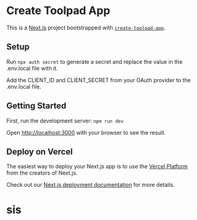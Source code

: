 
# Create Toolpad App

This is a [Next.js](https://nextjs.org/) project bootstrapped with [`create-toolpad-app`](https://github.com/vercel/next.js/tree/canary/packages/create-next-app).

## Setup

Run `npx auth secret` to generate a secret and replace the value in the .env.local file with it.

Add the CLIENT_ID and CLIENT_SECRET from your OAuth provider to the .env.local file.

## Getting Started

First, run the development server: `npm run dev`

Open [http://localhost:3000](http://localhost:3000) with your browser to see the result.


## Deploy on Vercel

The easiest way to deploy your Next.js app is to use the [Vercel Platform](https://vercel.com/new?utm_medium=default-template&filter=next.js&utm_source=create-next-app&utm_campaign=create-next-app-readme) from the creators of Next.js.

Check out our [Next.js deployment documentation](https://nextjs.org/docs/deployment) for more details.
# sis
